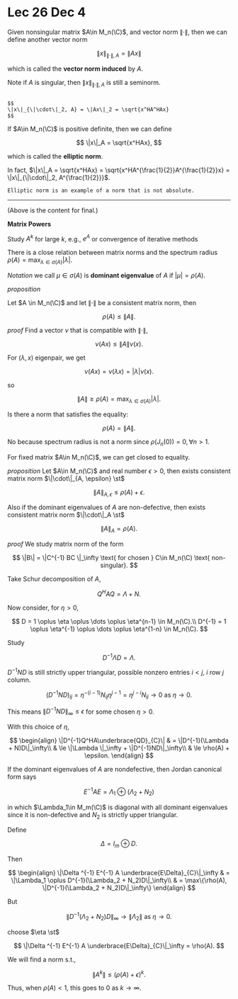 # Lec 26 Dec 4

Given nonsingular matrix $A\in M_n(\C)$, and vector norm $\|\cdot\|$, then we can define another vector norm

$$
\|x\|_{\|\cdot\|, A} = \|Ax\|
$$

which is called the **vector norm induced** by $A$.

Note if $A$ is singular, then $\|x\|_{\|\cdot\|, A}$ is still a seminorm.


```{prf:example}

$$
\|x\|_{\|\cdot\|_2, A} = \|Ax\|_2 = \sqrt{x^HA^HAx}
$$

```


If $A\in M_n(\C)$ is positive definite,  then we can define

$$
\|x\|_A = \sqrt{x^HAx},
$$

which is called the **elliptic norm**.

In fact, $\|x\|_A = \sqrt{x^HAx} = \sqrt{x^HA^{\frac{1}{2}}A^{\frac{1}{2}}x} = \|x\|_{\|\cdot\|_2, A^{\frac{1}{2}}}$. 


```{Note}
Elliptic norm is an example of a norm that is not absolute.
```
---
(Above is the content for final.)

**Matrix Powers**

Study $A^k$ for large $k$, e.g., $e^A$ or convergence of iterative methods



There is a close relation between matrix norms and the spectrum radius $\displaystyle\rho(A) = \max_{\lambda\in \sigma(A)} |\lambda|$.

*Notation*
we call $\mu \in \sigma(A)$ is **dominant eigenvalue** of $A$ if $|\mu| = \rho(A)$.

*proposition*

Let $A \in M_n(\C)$ and let $\|\cdot\|$ be a consistent matrix norm, then

$$
\rho(A)\le \|A\|.
$$

*proof*
Find a vector $\nu$ that is compatible with $\|\cdot \|$,

$$
\nu(Ax) \le \|A\| \nu(x).
$$

For $(\lambda, x)$ eigenpair, we get

$$
\nu(Ax) = \nu(\lambda x) = |\lambda|\nu(x).
$$

so 

$$
\|A\| \ge \rho(A) = \max_{\lambda\in \sigma(A)} |\lambda|.
$$

Is there a norm that satisfies the equality:

$$
\rho(A) = \|A\|.
$$

No because spectrum radius is not a norm since $\rho(J_n(0)) = 0, \, \forall n\gt 1$.

For fixed matrix $A\in M_n(\C)$, we can get closed to equality.


*proposition*
Let $A\in M_n(\C)$ and real number $\epsilon \gt 0$, then exists consistent matrix norm $\|\cdot\|_{A, \epsilon} \st$

$$
\|A\|_{A, \epsilon} \le \rho(A) + \epsilon.
$$

Also if the dominant eigenvalues of $A$ are non-defective, then exists consistent matrix norm $\|\cdot\|_A \st$

$$
\|A\|_A = \rho(A).
$$

*proof*
We study matrix norm of the form

$$
\|B\| = \|C^{-1} BC \|_\infty \text{ for chosen } C\in M_n(\C) \text{ non-singular}.
$$

Take Schur decomposition of $A$,

$$
Q^HAQ = \Lambda + N.
$$


Now consider, for $\eta \gt 0$,

$$
D = 1 \oplus \eta \oplus \dots \oplus \eta^{n-1} \in M_n(\C).\\
D^{-1} = 1 \oplus \eta^{-1} \oplus \dots \oplus \eta^{1-n} \in M_n(\C).
$$


Study 

$$
D^{-1} \Lambda D =  \Lambda.
$$

$D^{-1}ND$ is still strictly upper triangular, possible nonzero entries $i\lt j$, $i$ row $j$ column.

$$
(D^{-1}ND)_{ij} = \eta^{-(i-1)} N_{ij} \eta^{j-1} = \eta^{j-i}N_{ij} \rightarrow 0 \text{ as } \eta \rightarrow 0.
$$


This means $\|D^{-1}ND\|_\infty \le \epsilon$ for some chosen $\eta\gt 0$.



With this choice of $\eta$,

$$
\begin{align}
    \|D^{-1}Q^HA\underbrace{QD}_{C}\| & = \|D^{-1}(\Lambda + N)D\|_\infty\\
    & \le \|\Lambda \|_\infty + \|D^{-1}ND\|_\infty\\
    & \le \rho(A) + \epsilon.
\end{align}
$$

If the dominant eigenvalues of $A$ are nondefective, then Jordan canonical form says

$$
E^{-1}AE = \Lambda_1 \oplus (\Lambda_2 + N_2)
$$

in which $\Lambda_1\in M_m(\C)$ is diagonal with all dominant eigenvalues since it is non-defective and $N_2$ is strictly upper triangular.


Define 

$$
\Delta = I_m\oplus D.
$$

Then

$$
\begin{align}
    \|\Delta ^{-1} E^{-1} A \underbrace{E\Delta}_{C}\|_\infty & = \|\Lambda_1 \oplus D^{-1}(\Lambda_2 + N_2)D\|_\infty\\
    & = \max\{\rho(A), \|D^{-1}(\Lambda_2 + N_2)D\|_\infty\}
\end{align}
$$

But 

$$
\|D^{-1}(\Lambda_2 + N_2)D\|_\infty \rightarrow \|\Lambda_2\| \text{ as }\eta \to 0.
$$

choose $\eta \st$

$$
\|\Delta ^{-1} E^{-1} A \underbrace{E\Delta}_{C}\|_\infty = \rho(A).
$$

We will find a norm s.t.,

$$
\|A^k\| \le (\rho(A) + \epsilon)^k.
$$

Thus, when $\rho(A) \lt 1$, this goes to 0 as $k\rightarrow \infty$.